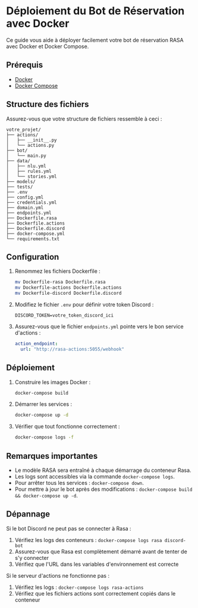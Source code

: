# Déploiement du Bot de Réservation avec Docker

Ce guide vous aide à déployer facilement votre bot de réservation RASA avec Docker et Docker Compose.

## Prérequis

- [Docker](https://docs.docker.com/get-docker/)
- [Docker Compose](https://docs.docker.com/compose/install/)

## Structure des fichiers

Assurez-vous que votre structure de fichiers ressemble à ceci :

```
votre_projet/
├── actions/
│   ├── __init__.py
│   └── actions.py
├── bot/
│   └── main.py
├── data/
│   ├── nlu.yml
│   ├── rules.yml
│   └── stories.yml
├── models/
├── tests/
├── .env
├── config.yml
├── credentials.yml
├── domain.yml
├── endpoints.yml
├── Dockerfile.rasa
├── Dockerfile.actions
├── Dockerfile.discord
├── docker-compose.yml
└── requirements.txt
```

## Configuration

1. Renommez les fichiers Dockerfile :
   ```bash
   mv Dockerfile-rasa Dockerfile.rasa
   mv Dockerfile-actions Dockerfile.actions
   mv Dockerfile-discord Dockerfile.discord
   ```

2. Modifiez le fichier `.env` pour définir votre token Discord :
   ```
   DISCORD_TOKEN=votre_token_discord_ici
   ```

3. Assurez-vous que le fichier `endpoints.yml` pointe vers le bon service d'actions :
   ```yaml
   action_endpoint:
     url: "http://rasa-actions:5055/webhook"
   ```

## Déploiement

1. Construire les images Docker :
   ```bash
   docker-compose build
   ```

2. Démarrer les services :
   ```bash
   docker-compose up -d
   ```

3. Vérifier que tout fonctionne correctement :
   ```bash
   docker-compose logs -f
   ```

## Remarques importantes

- Le modèle RASA sera entraîné à chaque démarrage du conteneur Rasa.
- Les logs sont accessibles via la commande `docker-compose logs`.
- Pour arrêter tous les services : `docker-compose down`.
- Pour mettre à jour le bot après des modifications : `docker-compose build && docker-compose up -d`.

## Dépannage

Si le bot Discord ne peut pas se connecter à Rasa :
1. Vérifiez les logs des conteneurs : `docker-compose logs rasa discord-bot`
2. Assurez-vous que Rasa est complètement démarré avant de tenter de s'y connecter
3. Vérifiez que l'URL dans les variables d'environnement est correcte

Si le serveur d'actions ne fonctionne pas :
1. Vérifiez les logs : `docker-compose logs rasa-actions`
2. Vérifiez que les fichiers actions sont correctement copiés dans le conteneur
